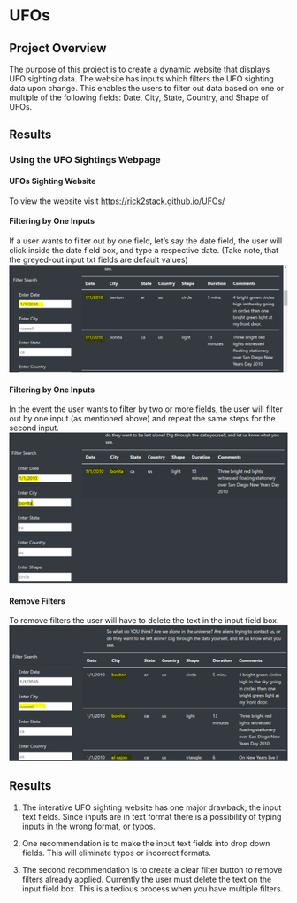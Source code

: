 # UFOs
## Project Overview
The purpose of this project is to create a dynamic website that displays UFO sighting data.  The website has inputs which filters the UFO sighting data upon change. This enables the users to filter out data based on one or multiple of the following fields: Date, City, State, Country, and Shape of UFOs. 
## Results

### Using the UFO Sightings Webpage
#### UFOs Sighting Website
To view the website visit https://rick2stack.github.io/UFOs/

#### Filtering by One Inputs
If a user wants to filter out by one field, let’s say the date field, the user will click inside the date field box, and type a respective date. (Take note, that the greyed-out input txt fields are default values)  
![One_Filter](https://github.com/rick2stack/UFOs/blob/main/static/images/one_filter.PNG)

#### Filtering by One Inputs
In the event the user wants to filter by two or more fields, the user will filter out by one input (as mentioned above) and repeat the same steps for the second input.  
![Two_Filters](https://github.com/rick2stack/UFOs/blob/main/static/images/two_filters.PNG)

#### Remove Filters
To remove filters the user will have to delete the text in the input field box.  
![Remove_Filter](https://github.com/rick2stack/UFOs/blob/main/static/images/Remove_Filter.PNG)
  
  
## Results
1. The interative UFO sighting website has one major drawback; the input text fields.  Since inputs are in text format there is a possibility of typing inputs in the wrong format, or typos.   

2. One recommendation is to make the input text fields into drop down fields.  This will eliminate typos or incorrect formats.

3. The second recommendation is to create a clear filter button to remove filters already applied.  Currently the user must delete the text on the input field box. This is a tedious process when you have multiple filters.  

